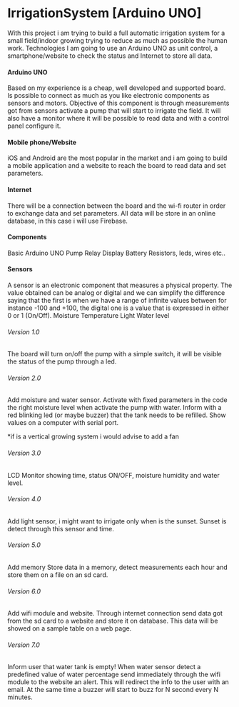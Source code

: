 # IrrigationSystem [Arduino UNO]

With this project i am trying to build a full automatic irrigation system for a small field/indoor growing trying to reduce as much as possible the human work.
Technologies
I am going to use an Arduino UNO as unit control, a smartphone/website to check the status and Internet to store all data.

#### Arduino UNO
Based on my experience is a cheap, well developed and supported board.
Is possible to connect as much as you like electronic components as sensors and motors.
Objective of this component is through measurements got from sensors activate a pump that will start to irrigate the field. It will also have a monitor where it will be possible to read data and with a control panel configure it. 

#### Mobile phone/Website
iOS and Android are the most popular in the market and i am going to build a mobile application and a website to reach the board to read data and set parameters. 

#### Internet
There will be a connection between the board and the wi-fi router in order to exchange data and set parameters. All data will be store in an online database, in this case i will use Firebase. 

#### Components
Basic
Arduino UNO
Pump 
Relay
Display
Battery
Resistors, leds, wires etc..

#### Sensors
A sensor is an electronic component that measures a physical property.
The value obtained can be analog or digital and we can simplify the difference saying that the first is when we have a range of infinite values between for instance -100 and +100, the digital one is a value that is expressed in either 0 or 1 (On/Off).
Moisture
Temperature 
Light
Water level


###### Version 1.0
The board will turn on/off the pump with a simple switch, it will be visible the status of the pump through a led.

###### Version 2.0
Add moisture and water sensor.
Activate with fixed parameters in the code the right moisture level when activate the pump with water. 
Inform with a red blinking led (or maybe buzzer) that the tank needs to be refilled.
Show values on a computer with serial port. 

*if is a vertical growing system i would advise to add a fan

###### Version 3.0
LCD Monitor showing time, status ON/OFF, moisture humidity and water level.

###### Version 4.0
Add light sensor, i might want to irrigate only when is the sunset. 
Sunset is detect through this sensor and time.

###### Version 5.0
Add memory
Store data in a memory, detect measurements each hour and store them on a file on an sd card.

###### Version 6.0
Add wifi module and website.
Through internet connection send data got from the sd card to a website and store it on database.
This data will be showed on a sample table on a web page.

###### Version 7.0
Inform user that water tank is empty!
When water sensor detect a predefined value of water percentage send immediately through the wifi module to the website an alert. This will redirect the info to the user with an email. 
At the same time a buzzer will start to buzz for N second every N minutes.
